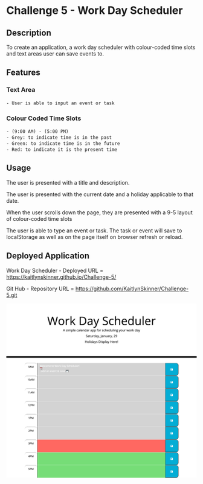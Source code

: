 # Challenge 5 - Work Day Scheduler

## Description

To create an application, a work day scheduler with colour-coded time slots and text areas user can save events to.

## Features

### Text Area ###
    - User is able to input an event or task 

### Colour Coded Time Slots ###
    - (9:00 AM) - (5:00 PM)
    - Grey: to indicate time is in the past
    - Green: to indicate time is in the future
    - Red: to indicate it is the present time

## Usage
The user is presented with a title and description.

The user is presented with the current date and a holiday applicable to that date.

When the user scrolls down the page, they are presented with a 9-5 layout of colour-coded time slots 

The user is able to type an event or task. The task or event will save to localStorage as well as on the page itself on browser refresh or reload.

## Deployed Application

Work Day Scheduler - Deployed URL = https://kaitlynskinner.github.io/Challenge-5/

Git Hub - Repository URL = https://github.com/KaitlynSkinner/Challenge-5.git

![Deployed Application](https://github.com/KaitlynSkinner/Challenge-5/blob/2777c4776fcf7bf8d8b291a70145261d1d72da5c/assets/images/Workday-Scheduler-Mockup.png?raw=true)